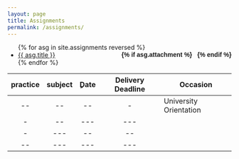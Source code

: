```yaml
---
layout: page
title: Assignments
permalink: /assignments/
---
```


<ul id="archive">
{% for asg in site.assignments reversed %}
      <li class="archiveposturl" style="background: transparent">
        <span><a href="{{ asg.url | prepend: site.baseurl}}">{{ asg.title }}</a></span>
<strong style="font-size:100%; font-family: 'Titillium Web', sans-serif; float:right">
<a title="Download problems (pdf)" href="{{ asg.pdf | prepend: site.baseurl }}"><i class="fas fa-file-pdf"></i></a> 
{% if asg.attachment %}
&nbsp; <a title="Download attachments (zip)" href="{{ asg.attachment | prepend: site.baseurl }}"><i class="fas fa-file-archive"></i></a>
{% endif %}
</strong> 
      </li>
{% endfor %}
</ul>

<table>
  <thead>
    <tr>
      <th style="text-align: center">practice</th>
      <th style="text-align: center">subject</th>
      <th style="text-align: center">ِDate</th>
      <th style="text-align: center">Delivery Deadline</th>
      <th>Occasion</th>
    </tr>
  </thead>
  <tbody>
    <tr>
      <td style="text-align: center">--</td>
      <td style="text-align: center">--</td>
      <td style="text-align: center">--</td>
      <td style="text-align: center">-</td>
      <td>University Orientation</td>
    </tr>
    <tr>
      <td style="text-align: center">-</td>
      <td style="text-align: center">--</td>
      <td style="text-align: center">---</td>
      <td style="text-align: center">---</td>
      <td>&nbsp;</td>
    </tr>
    <tr>
      <td style="text-align: center">-</td>
      <td style="text-align: center">---</td>
      <td style="text-align: center">--</td>
      <td style="text-align: center">--</td>
      <td>&nbsp;</td>
    </tr>
    <tr>
      <td style="text-align: center">--</td>
      <td style="text-align: center">---</td>
      <td style="text-align: center">---</td>
      <td style="text-align: center">---</td>
      <td>&nbsp;</td>
    </tr>
 
   
  </tbody>
</table>